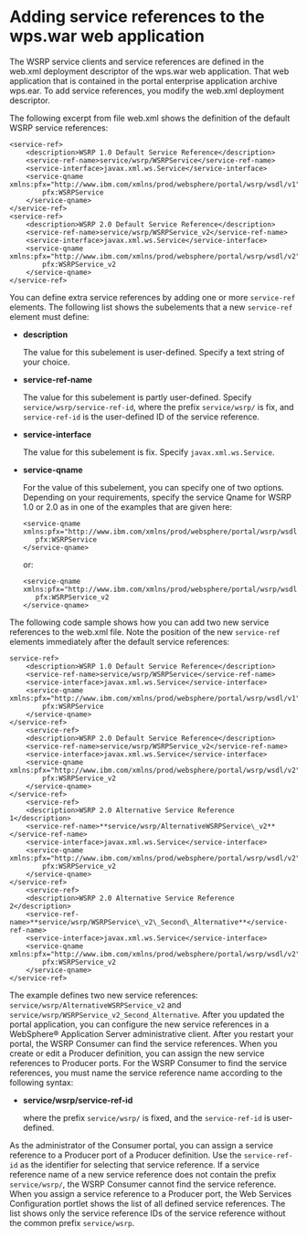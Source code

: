 # Adding service references to the wps.war web application

The WSRP service clients and service references are defined in the web.xml deployment descriptor of the wps.war web application. That web application that is contained in the portal enterprise application archive wps.ear. To add service references, you modify the web.xml deployment descriptor.

The following excerpt from file web.xml shows the definition of the default WSRP service references:

```
<service-ref>
    <description>WSRP 1.0 Default Service Reference</description>
    <service-ref-name>service/wsrp/WSRPService</service-ref-name>
    <service-interface>javax.xml.ws.Service</service-interface>
    <service-qname xmlns:pfx="http://www.ibm.com/xmlns/prod/websphere/portal/wsrp/wsdl/v1">
        pfx:WSRPService
    </service-qname>
</service-ref>
<service-ref>
    <description>WSRP 2.0 Default Service Reference</description>
    <service-ref-name>service/wsrp/WSRPService_v2</service-ref-name>
    <service-interface>javax.xml.ws.Service</service-interface>
    <service-qname xmlns:pfx="http://www.ibm.com/xmlns/prod/websphere/portal/wsrp/wsdl/v2">
        pfx:WSRPService_v2
    </service-qname>
</service-ref>

```

You can define extra service references by adding one or more `service-ref` elements. The following list shows the subelements that a new `service-ref` element must define:

-   **description**

    The value for this subelement is user-defined. Specify a text string of your choice.

-   **service-ref-name**

    The value for this subelement is partly user-defined. Specify `service/wsrp/service-ref-id`, where the prefix `service/wsrp/` is fix, and `service-ref-id` is the user-defined ID of the service reference.

-   **service-interface**

    The value for this subelement is fix. Specify `javax.xml.ws.Service`.

-   **service-qname**

    For the value of this subelement, you can specify one of two options. Depending on your requirements, specify the service Qname for WSRP 1.0 or 2.0 as in one of the examples that are given here:

    ```
    <service-qname xmlns:pfx="http://www.ibm.com/xmlns/prod/websphere/portal/wsrp/wsdl/v1">
       pfx:WSRPService
    </service-qname>
    
    ```

    or:

    ```
    <service-qname xmlns:pfx="http://www.ibm.com/xmlns/prod/websphere/portal/wsrp/wsdl/v2">
       pfx:WSRPService_v2
    </service-qname>
    ```


The following code sample shows how you can add two new service references to the web.xml file. Note the position of the new `service-ref` elements immediately after the default service references:

```
service-ref>
    <description>WSRP 1.0 Default Service Reference</description>
    <service-ref-name>service/wsrp/WSRPService</service-ref-name>
    <service-interface>javax.xml.ws.Service</service-interface>
    <service-qname xmlns:pfx="http://www.ibm.com/xmlns/prod/websphere/portal/wsrp/wsdl/v1">
        pfx:WSRPService
    </service-qname>
</service-ref>
    <service-ref>
    <description>WSRP 2.0 Default Service Reference</description>
    <service-ref-name>service/wsrp/WSRPService_v2</service-ref-name>
    <service-interface>javax.xml.ws.Service</service-interface>
    <service-qname xmlns:pfx="http://www.ibm.com/xmlns/prod/websphere/portal/wsrp/wsdl/v2">
        pfx:WSRPService_v2
    </service-qname>
</service-ref>
    <service-ref>
    <description>WSRP 2.0 Alternative Service Reference 1</description>
    <service-ref-name>**service/wsrp/AlternativeWSRPService\_v2**</service-ref-name>
    <service-interface>javax.xml.ws.Service</service-interface>
    <service-qname xmlns:pfx="http://www.ibm.com/xmlns/prod/websphere/portal/wsrp/wsdl/v2">
        pfx:WSRPService_v2
    </service-qname>
</service-ref>
    <service-ref>
    <description>WSRP 2.0 Alternative Service Reference 2</description>
    <service-ref-name>**service/wsrp/WSRPService\_v2\_Second\_Alternative**</service-ref-name>
    <service-interface>javax.xml.ws.Service</service-interface>
    <service-qname xmlns:pfx="http://www.ibm.com/xmlns/prod/websphere/portal/wsrp/wsdl/v2">
        pfx:WSRPService_v2
    </service-qname>
</service-ref>
```

The example defines two new service references: `service/wsrp/AlternativeWSRPService_v2` and `service/wsrp/WSRPService_v2_Second_Alternative`. After you updated the portal application, you can configure the new service references in a WebSphere® Application Server administrative client. After you restart your portal, the WSRP Consumer can find the service references. When you create or edit a Producer definition, you can assign the new service references to Producer ports. For the WSRP Consumer to find the service references, you must name the service reference name according to the following syntax:

-   **service/wsrp/service-ref-id**

    where the prefix `service/wsrp/` is fixed, and the `service-ref-id` is user-defined.


As the administrator of the Consumer portal, you can assign a service reference to a Producer port of a Producer definition. Use the `service-ref-id` as the identifier for selecting that service reference. If a service reference name of a new service reference does not contain the prefix `service/wsrp/`, the WSRP Consumer cannot find the service reference. When you assign a service reference to a Producer port, the Web Services Configuration portlet shows the list of all defined service references. The list shows only the service reference IDs of the service reference without the common prefix `service/wsrp`.


